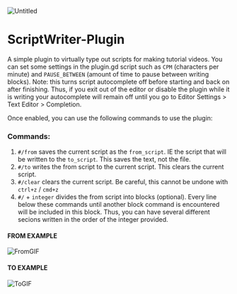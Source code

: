 ![Untitled](https://user-images.githubusercontent.com/63984796/183294294-e048e64a-24ef-4fed-b69f-fe3963813dd1.png)
# ScriptWriter-Plugin
A simple plugin to virtually type out scripts for making tutorial videos.  You can set some settings in the plugin.gd script such as `CPM` (characters per minute) and `PAUSE_BETWEEN` (amount of time to pause between writing blocks).  Note: this turns script autocomplete off before starting and back on after finishing.  Thus, if you exit out of the editor or disable the plugin while it is writing your autocomplete will remain off until you go to Editor Settings > Text Editor > Completion.

Once enabled, you can use the following commands to use the plugin:
### Commands:

1. `#/from` saves the current script as the `from_script`. IE the script that will be written to the `to_script`. This saves the text, not the file.
2. `#/to` writes the from script to the current script.  This clears the current script.
3. `#/clear` clears the current script.  Be careful, this cannot be undone with `ctrl+z` / `cmd+z`
4. `#/` + `integer` divides the from script into blocks (optional). Every line below these commands until another block command is encountered will be included in this block. Thus, you can have several different secions written in the order of the integer provided.

#### FROM EXAMPLE
![FromGIF](https://user-images.githubusercontent.com/63984796/183295415-3c0ec526-9e9f-45af-bc18-3cc06caeb971.gif) 
#### TO EXAMPLE
![ToGIF](https://user-images.githubusercontent.com/63984796/183295648-db4a5b86-1e66-4cca-923f-5b39b560fd95.gif)

